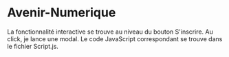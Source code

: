 # Avenir-Numerique

La fonctionnalité interactive se trouve au niveau du bouton S'inscrire. Au click, je lance une modal.
Le code JavaScript correspondant se trouve dans le fichier Script.js.